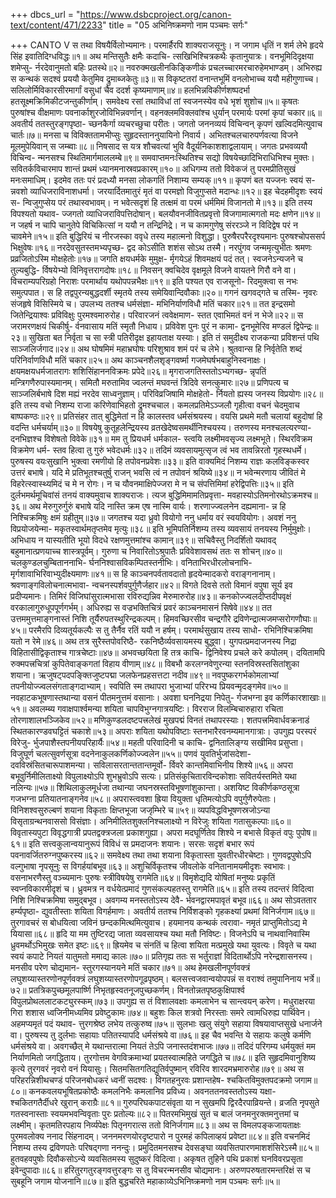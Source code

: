 +++
dbcs_url = "https://www.dsbcproject.org/canon-text/content/471/2233"
title = "05 अभिनिष्क्रमणो नाम पञ्चमः सर्गः"

+++
CANTO V
स तथा विषयैर्विलोभ्यमानः। 
परमार्हैरपि शाक्यराजसूनुः। 
न जगाम धृतिं न शर्म लेभे
हृदये सिंह इवातिदिग्धविद्धः॥१॥
अथ मन्तिसुतैः क्षमैः कदाचि-
त्सखिभिश्चित्रकथैः कृतानुयात्रः। 
वनभूमिदिदृक्षया शमेप्सु-
र्नरदेवानुमतो बहिः प्रतस्थे॥२॥
नवरुक्मखलीनकिङ्किणीकं
प्रचलच्चारमरचारुहेमभाण्डम्। 
अभिरुह्य स कन्थकं सदश्वं 
प्रययौ केतुमिव द्रुमाब्जकेतुः॥३॥
स विकृष्टतरां वनान्तभूमिं 
वनलोभाच्च ययौ महीगुणाच्च। 
सलिलोर्मिविकारसीरमार्गां 
वसुधां चैव ददर्श कृष्यमाणाम्॥४॥
हलभिन्नविकीर्णशष्पदर्भा 
हतसूक्ष्मक्रिमिकीटजन्तुकीर्णाम्। 
समवेक्ष्य रसां तथाविधां तां 
स्वजनस्येव वधे भृशं शुशोच॥५॥
कृषतः पुरुषांश्च वीक्षमाणः 
पवनार्काशुरजोविभिन्नवर्णान्। 
वहनक्लमविक्लवांश्च धुर्यान् 
परमार्यः परमां कृपां चकार॥६॥
अवतीर्य ततस्तुरङ्गपृष्ठा-
च्छनकैर्गा व्यचरच्छुचा परीतः। 
जगतो जननव्ययं विचिन्वन्
कृपणं खल्विदमित्युवाच चार्तः॥७॥
मनसा च विविक्ततामभीप्सुः
सुहृदस्ताननुयायिनो निवार्य। 
अभितश्चलचारुपर्णवत्या 
विजने मूलमुपेयिवान् स जम्ब्वाः॥८॥
निषसाद स यत्र शौचवत्यां 
भुवि वैदूर्यनिकाशशाद्वलायाम्। 
जगतः प्रभवव्ययौ विचिन्व-
न्मनसश्च स्थितिमार्गमाललम्बे॥९॥
समवाप्तमनःस्थितिश्च सद्यो 
विषयेच्छादिभिराधिभिश्च मुक्तः। 
सवितर्कविचारमाप शान्तं 
प्रथमं ध्यानमनास्रवप्रकारम्॥१०॥
अधिगम्य ततो विवेकजं तु 
परमप्रीतिसुखं मनःसमाधिम्। 
इदमेव ततः परं प्रदध्यौ 
मनसा लोकगतिं निशाम्य सम्यक्॥११॥
कृपणं बत यज्जनः स्वयं स-
न्नवशो व्याधिजराविनाशधर्मा। 
जरयार्दितमातुरं मृतं वा 
परमज्ञो विजुगुप्सते मदान्धः॥१२॥
इह चेदहमीदृशः स्वयं स-
न्विजुगुप्सेय परं तथास्वभावम्।
न भवेत्सदृशं हि तत्क्षमं वा 
परमं धर्ममिमं विजानतो मे॥१३॥
इति तस्य विपश्यतो यथाव-
ज्जगतो व्याधिजराविपत्तिदोषान्। 
बलयौवनजीवितप्रवृत्तो 
विजगामात्मगतो मदः क्षणेन॥१४॥
न जहर्ष न चापि चानुतेपे 
विचिकित्सां न ययौ न तन्द्रिनिद्रे। 
न च कामगुणेषु संररञ्जे 
न विदिद्वेष परं न चावमेने॥१५॥
इति बुद्धिरियं च नीरजस्का 
ववृधे तस्य महात्मनो विशुद्धा। 
पुरुषैरपरैरदृश्यमानः 
पुरुषश्चोपससर्प भिक्षुवेषः॥१६॥
नरदेवसुतस्तमभ्यपृच्छ-
द्वद कोऽसीति शशंस सोऽथ तस्मै। 
नरपुंगव जन्ममृत्युभीतः 
श्रमणः प्रव्रजितोऽस्मि मोक्षहेतोः॥१७॥
जगति क्षयधर्मके मुमुक्ष-
र्मृगयेऽहं शिवमक्षयं पदं तत्। 
स्वजनेऽन्यजने च तुल्यबुद्धि-
र्विषयेभ्यो विनिवृत्तरागदोषः॥१८॥
निवसन् क्वचिदेव वृक्षमूले
विजने वायतने गिरौ वने वा। 
विचराम्यपरिग्रहो निराशः 
परमार्थाय यथोपपन्नभैक्षः॥१९॥
इति पश्यत एव राजसूनो-
रिदमुक्त्वा स नभः समुत्पपात। 
स हि तद्वपुरन्यबुद्धदर्शी 
स्मृतये तस्य समेयिवान्दिवौकाः॥२०॥
गगनं खगवद्‍गते च तस्मि-
नृवरः संजहृषे विसिस्मिये च। 
उपलभ्य ततश्च धर्मसंज्ञा-
मभिनिर्याणविधौ मतिं चकार॥२१॥
तत इन्द्रसमो जितेन्द्रियाश्वः 
प्रविविक्षुः पुरमश्वमारुरोह। 
परिवारजनं त्ववेक्षमाण-
स्तत एवाभिमतं वनं न भेजे॥२२॥
स जरामरणक्षयं चिकीर्षु-
र्वनवासाय मतिं स्मृतौ निधाय। 
प्रविवेश पुनः पुरं न कामा-
द्वनभूमेरिव मण्डलं द्विपेन्द्रः॥२३॥
सुखिता बत निर्वृता च सा स्त्री 
पतिरीदृक्ष इहायताक्ष यस्याः। 
इति तं समुदीक्ष्य राजकन्या 
प्रविशन्तं पथि साञ्जलिर्जगाद॥२४॥
अथ घोषमिमं महाभ्रघोषः 
परिशुश्राव शमं परं च लेभे। 
श्रुतवान्स हि निर्वृतेति शब्दं 
परिनिर्वाणविधौ मतिं चकार॥२५॥
अथ काञ्चनशैलशृङ्गवर्ष्मा
गजमेघर्षभबाहुनिस्वनाक्षः।
क्षयमक्षयधर्मजातरागः 
शशिसिंहाननविक्रमः प्रपेदे॥२६॥
मृगराजगतिस्ततोऽभ्यगच्छ-
न्नृपतिं मन्त्रिगणैरुपास्यमानम्। 
समितौ मरुतामिव ज्वलन्तं 
मघवन्तं त्रिदिवे सनत्कुमारः॥२७॥
प्रणिपत्य च साञ्जलिर्बभाषे 
दिश मह्यं नरदेव साध्वनुज्ञाम्। 
परिविव्रजिषामि मोक्षहेतो-
र्नियतो ह्यस्य जनस्य विप्रयोगः॥२८॥
इति तस्य वचो निशम्य राजा 
करिणेवाभिहतो द्रुमश्चचाल। 
कमलप्रतिमेऽञ्जलौ गृहीत्वा 
वचनं चेदमुवाच बाष्पकण्ठः॥२९॥
प्रतिसंहर तात् बुद्धिमेतां 
न हि कालस्तव धर्मसंश्रयस्य। 
वयसि प्रथमे मतौ चलायां 
बहुदोषां हि वदन्ति धर्मचर्याम्॥३०॥
विषयेषु कुतूहलेन्द्रियस्य 
व्रतखेदेष्वसमर्थीनिश्चयस्य। 
तरुणस्य मनश्चलत्यरण्या-
दनभिज्ञश्च विशेषतो विवेके॥३१॥
मम तु प्रियधर्म धर्मकाल-
स्त्वयि लक्ष्मीमवसृज्य लक्ष्मभूते। 
स्थिरविक्रम विक्रमेण धर्म-
स्तव हित्वा तु गुरुं भवेदधर्मः॥३२॥
तदिमं व्यवसायमुत्सृज त्वं 
भव तावन्निरतो गृहस्थधर्मे। 
पुरुषस्य वयःसुखानि भुक्त्वा 
रमणीयो हि तपोवनप्रवेशः॥३३॥
इति वाक्यमिदं निशम्य राज्ञः 
कलविङ्कस्वर उत्तरं बभाषे। 
यदि मे प्रतिभूतश्चतुर्षु राजन्
भवसि त्वं न तपोवनं श्रयिष्ये॥३४॥
न भवेन्मरणाय जीवितं मे 
विहरेत्स्वास्थ्यमिदं च मे न रोगः। 
न च यौवनमाक्षिपेज्जरा मे 
न च संपत्तिमिमां हरेद्विपत्तिः॥३५॥
इति दुर्लभमर्थमूचिवांसं 
तनयं वाक्यमुवाच शाक्यराजः। 
त्यज बुद्धिमिमामतिप्रवृत्ता-
मवहास्योऽतिमनोरथोऽक्रमश्च॥३६॥
अथ मेरुगुरुर्गुरुं बभाषे 
यदि नास्ति क्रम एष नास्मि वार्यः। 
शरणाज्ज्वलनेन दह्यमाना-
न्न हि निश्चिक्रमिषुः क्षमं ग्रहीतुम्॥३७॥
जगतश्च यदा ध्रुवो वियोगो 
ननु धर्माय वरं स्वयवियोगः। 
अवशं ननु विप्रयोजयेन्मा-
मकृतस्वार्थमतृप्तमेव मृत्युः॥३८॥
इति भूमिपतिर्निशम्य तस्य 
व्यवसायं तनयस्य निर्मुमुक्षोः। 
अभिधाय न यास्यतीति भूयो 
विदधे रक्षणमुत्तमांश्च कामान्॥३९॥
सचिवैस्तु निदर्शितो यथावद् 
बहुमानात्प्रणयाच्च शास्त्रपूर्वम्। 
गुरुणा च निवारितोऽश्रुपातैः 
प्रविवेशावसथं ततः स शोचन्॥४०॥
चलकुण्डलचुम्बिताननाभि-
र्घननिश्वासविकम्पितस्तनीभिः।
वनिताभिरधीरलोचनाभि-
मृर्गशावाभिरिवाभ्युदीक्ष्यमाणः॥४१॥
स हि काञ्चनपर्वतावदातो
हृदयेन्मादकरो वराङ्गनानाम्।
श्रवणाङ्गविलोचनात्मभावा-
न्वचनस्पर्शवपुर्गुणैर्जहार॥४२॥
विगते दिवसे ततो विमानं 
वपुषा सूर्य इव प्रदीप्यमानः। 
तिमिरं विजिघांसुरात्मभासा
रविरुद्यन्निव मेरुमारुरोह॥४३॥
कनकोज्ज्वलदीप्तदीपवृक्षं 
वरकालागुरुधूपपूर्णगर्भम्। 
अधिरुह्य स वज्रभक्तिचित्रं 
प्रवरं काञ्चनमासनं सिषेवे॥४४॥
तत उत्तममुत्तमाङ्गनास्तं 
निशि तूर्यैरुपतस्थुरिन्द्रकल्पम्। 
हिमवच्छिरसीव चन्द्रगौरे 
द्रविणेन्द्रात्मजमप्सरोगणौघाः॥४५॥
परमैरपि दिव्यतूर्यकल्पैः 
स तु तैर्नैव रतिं ययौ न हर्षम्। 
परमार्थसुखाय तस्य साधो-
रभिनिश्चिक्रमिषा यतो न रेमे॥४६॥
अथ तत्र सुरैस्तपोवरिष्ठै-
रकनिष्ठैर्व्यवसायमस्य बुद्ध्वा। 
युगपत्प्रमदाजनस्य निद्रा 
विहितासीद्विकृताश्च गात्रचेष्टाः॥४७॥
अभवच्छयिता हि तत्र काचि-
द्विनिवेश्य प्रचले करे कपोलम्।
दयितामपि रुक्मपत्त्रचित्रां 
कुपितेवाङ्कगतां विहाय वीणाम्॥४८॥
विबभौ करलग्नवेणुरन्या 
स्तनविस्रस्तसितांशुका शयाना। 
ऋजुषट्पदपङ्क्तिजुष्टपद्मा 
जलफेनप्रहसत्तटा नदीव॥४९॥
नवपुष्करगर्भकोमलाभ्यां 
तपनीयोज्ज्वलसंगताङ्गदाभ्याम्। 
स्वपिति स्म तथापरा भुजाभ्यां 
परिरभ्य प्रियवन्मृदङ्गमेव॥५०॥
नवहाटकभूषणास्तथान्या 
वसनं पीतमनुत्तमं वसानाः। 
अवशा घननिद्रया निपेतु-
र्गजभग्ना इव कर्णिकारशाखाः॥५१॥
अवलम्ब्य गवाक्षपार्श्वमन्या 
शयिता चापविभुग्नगात्रयष्टिः। 
विरराज विलम्बिचारुहारा 
रचिता तोरणाशालभञ्जिकेव॥५२॥
मणिकुण्डलदष्टपत्त्रलेखं 
मुखपद्मं विनतं तथापरस्याः। 
शतपत्त्रमिवार्धवक्रनाडं 
स्थितकारण्डवघट्टितं चकाशे॥५३॥
अपराः शयिता यथोपविष्टाः 
स्तनभारैरवनम्यमानगात्राः। 
उपगुह्य परस्परं विरेजु-
र्भुजपाशैस्तपनीयपरिहार्यैः॥५४॥
महती परिवादिनी च काचि-
द्वनितालिङ्ग्य सखीमिव प्रसुप्ता। 
विजुघूर्ण चलत्सुवर्णसूत्रा
वदनेनाकुलकर्णिकोज्ज्वलेन॥५५॥
पणवं युवतिर्भुजांसदेशा-
दवविस्रंसितचारूपाशमन्या। 
सविलासरतान्ततान्तमूर्वो-
र्विवरे कान्तमिवाभिनीय शिश्ये॥५६॥
अपरा बभूवुर्निमीलिताक्ष्यो 
विपुलाक्ष्योऽपि शुभभ्रुवोऽपि सत्यः। 
प्रतिसंकुचितारविन्दकोशाः 
सवितर्यस्तमिते यथा नलिन्यः॥५७॥
शिथिलाकुलमूर्धजा तथान्या 
जघनस्रस्तविभूषणांशुकान्ता। 
अशयिष्ट विकीर्णकण्ठसूत्रा 
गजभग्ना प्रतियातनाङ्गनेव॥५८॥
अपरास्त्ववशा ह्रिया वियुक्ता 
धृतिमत्योऽपि वपुर्गुणैरुपेताः। 
विनिशश्वसुरुल्बणं शयाना
विकृताः क्षिप्तभूजा जजृम्भिरे च॥५९॥
व्यपविद्धविभूषणस्रजोऽन्या 
विसृताग्रन्थनवाससो विसंज्ञाः। 
अनिमीलितशुक्लनिश्चलाक्ष्यो
न विरेजुः शयिता गतासुकल्पाः॥६०॥
विवृतास्यपुटा विवृद्धगात्री 
प्रपतद्वक्त्रजला प्रकाशगुह्या। 
अपरा मदघूर्णितेव शिश्ये 
न बभासे विकृतं वपुः पुपोष॥६१॥
इति सत्त्वकुलान्वयानुरूपं 
विविधं स प्रमदाजनः शयानः। 
सरसः सदृशं बभार रूपं 
पवनावर्जितरुग्नपुष्करस्य॥६२॥
समवेक्ष्य तथा तथा शयाना 
विकृतास्ता युवतीरधीरचेष्टाः। 
गुणवद्वपुषोऽपि वल्गुभाषा 
नृपसूनुः स विगर्हयांबभूव॥६३॥
अशुचिर्विकृतश्च जीवलोके 
वनितानामयमीदृशः स्वभावः। 
वसनाभरणैस्तु वञ्च्यमानः 
पुरुषः स्त्रीविषयेषु रागमेति॥६४॥
विमृशेद्यदि योषितां मनुष्यः 
प्रकृतिं स्वप्नविकारमीदृशं च। 
ध्रुवमत्र न वर्धयेत्प्रमादं 
गुणसंकल्पहतस्तु रागमेति॥६५॥
इति तस्य तदन्तरं विदित्वा 
निशि निश्चिक्रमिषा समुद्‍बभूव। 
अवगम्य मनस्ततोऽस्य देवै-
र्भवनद्वारमपावृतं बभूव॥६६॥
अथ सोऽवततार हर्म्यपृष्ठा-
द्युवतीस्ताः शयिता विगर्हमाणः। 
अवतीर्य ततश्च निर्विशङ्को 
गृहकक्ष्यां प्रथमां विनिर्जगाम॥६७॥
तुरगावचरं स बोधयित्वा 
जविनं छन्दकमित्थमित्युवाच। 
हयमानय कन्थकं त्वरावा-
नमृतं प्राप्तुमितोऽद्य मे यियासा॥६८॥
हृदि या मम तुष्टिरद्य जाता 
व्यवसायश्च यथा मतौ निविष्टः। 
विजनेऽपि च नाथवानिवास्मि 
ध्रुवमर्थोऽभिमुखः समेत इष्टः॥६९॥
ह्रियमेव च संनतिं च हित्वा 
शयिता मत्प्रमुखे यथा युवत्यः। 
विवृते च यथा स्वयं कपाटे 
नियतं यातुमतो ममाद्य कालः॥७०॥
प्रतिगृह्य ततः स भर्तुराज्ञां 
विदितार्थोऽपि नरेन्द्रशासनस्य। 
मनसीव परेण चोद्यमान-
स्तुरगस्यानयने मतिं चकार॥७१॥
अथ हेमखलीनपूर्णवक्त्रं 
लघुशय्यास्तरणोनपूर्णवक्त्रं 
लघुशय्यास्तरणोपगूढपृष्ठम्। 
बलसत्त्वजवान्वयोपपन्नं 
स वराश्वं तमुपानिनाय भर्त्रे॥७२॥
प्रतत्रिकपुच्छमूलपार्ष्णि
निभृतहृस्वतनूजपुच्छकर्णम्। 
विनतोन्नतपृष्ठकुक्षिपार्श्व 
विपुलप्रोथललाटकट्युरस्कम्॥७३॥
उपगुह्य स तं विशालवक्षाः 
कमलाभेन च सान्त्वयन् करेण। 
मधुराक्षरया गिरा शशास 
ध्वजिनीमध्यमिव प्रवेष्टुकामः॥७४॥
बहुशः किल शत्रवो निरस्ताः 
समरे त्वामधिरुह्य पार्थिवेन। 
अहमप्यमृतं पदं यथाव-
त्तुरगश्रेष्ठ लभेय तत्कुरुष्व॥७५॥
सुलभाः खलु संयुगे सहाया 
विषयावाप्तसुखे धनार्जने वा। 
पुरुषस्य तु दुर्लभाः सहायाः 
पतितस्यापदि धर्मसंश्रये वा॥७६॥
इह चैव भवन्ति ये सहायः 
कलुषे कर्मणि धर्मसंश्रये वा। 
अवगच्छैत् मे यथान्तरात्मा
नियतं तेऽपि जनास्तदंशभाजः॥७७॥
तदिदं परिगम्य धर्मयुक्तं 
मम निर्याणमितो जगद्धिताय। 
तुरगोत्तम वेगविक्रमाभ्यां 
प्रयतस्वात्महिते जगद्धिते च॥७८॥
इति सुहृदमिवानुशिष्य कृत्ये 
तुरगवरं नृवरो वनं यियासुः। 
सितमसितगतिद्युतिर्वपुष्मान्
रविरिव शारदमभ्रमारुरोह॥७९॥
अथ स परिहरन्निशीथचण्डं 
परिजनबोधकरं ध्वनीं सदश्वः। 
विगतहनुरवः प्रशान्तहेष-
श्चकितविमुक्तपदक्रमो जगाम॥८०॥
कनकवलयभूषितप्रकोष्ठैः 
कमलनिभैः कमलानिव प्रविध्य। 
अवनततनवस्ततोऽस्य यक्षा-
श्चकितगतैर्दीधरे खुरान् कराग्रैः॥८१॥
गुरुपरिघकपाटसंवृता या 
न सुखमपि द्विरदैरपाव्रियन्ते। 
व्रजति नृपसुते गतस्वनास्ताः 
स्वयमभवन्विवृताः पुरः प्रतोल्यः॥८२॥
पितरमभिमुखं सुतं च बालं 
जनमनुरक्तमनुत्तमां च लक्ष्मीम्। 
कृतमतिरपहाय निर्व्यपेक्षः
पितृनगरात्स ततो विनिर्जगाम॥८३॥
अथ स विमलपङ्कजायताक्षः
पुरमवलोक्य ननाद सिंहनादम्। 
जननमरणयोरदृष्टपारो 
न पुरमहं कपिलाव्हयं प्रवेष्टा॥८४॥
इति वचनमिदं निशम्य तस्य 
द्रविणपतेः परिषद्‍गणा ननन्दुः। 
प्रमुदितमनसश्च देवसङ्घा 
व्यवसितपारणमाशशंसिरेऽस्मै॥८५॥
हुतवहवपुषोः दिवौकसोऽन्ये 
व्यवसितमस्य सुदुष्करं विदित्वा। 
अकृषत तुहिने पथि प्रकाशं 
घनविवरप्रसृता इवेन्दुपादाः॥८६॥
हरितुरगतुरङ्गवत्तुरङ्गः 
स तु विचरन्मनसीव चोद्यमानः। 
अरुणपरुषतारमन्तरिक्षं 
स च सुबहूनि जगाम योजनानि॥८७॥
इति बुद्धचरिते महाकाव्येऽभिनिष्क्रमणो
नाम पञ्चमः सर्गः॥५॥
